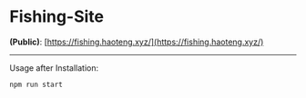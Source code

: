 # Fishing-Site 
**(Public)**: [https://fishing.haoteng.xyz/](https://fishing.haoteng.xyz/)

-----------------------------------------------------
Usage after Installation:

`npm run start`
